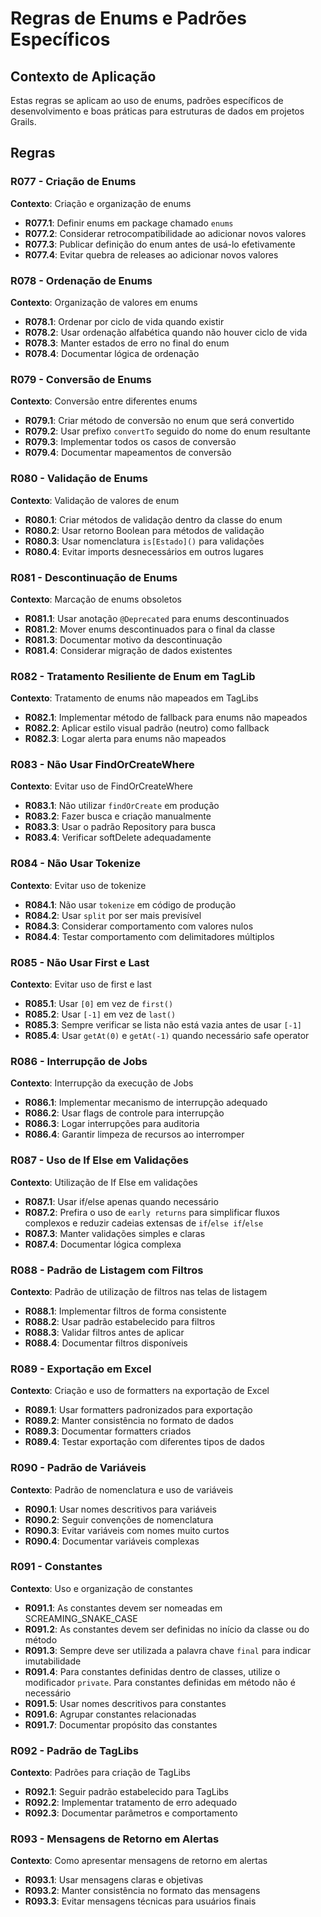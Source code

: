 # Regras de Enums e Padrões Específicos

## Contexto de Aplicação
Estas regras se aplicam ao uso de enums, padrões específicos de desenvolvimento e boas práticas para estruturas de dados em projetos Grails.

## Regras

### R077 - Criação de Enums
**Contexto**: Criação e organização de enums
- **R077.1**: Definir enums em package chamado `enums`
- **R077.2**: Considerar retrocompatibilidade ao adicionar novos valores
- **R077.3**: Publicar definição do enum antes de usá-lo efetivamente
- **R077.4**: Evitar quebra de releases ao adicionar novos valores

### R078 - Ordenação de Enums
**Contexto**: Organização de valores em enums
- **R078.1**: Ordenar por ciclo de vida quando existir
- **R078.2**: Usar ordenação alfabética quando não houver ciclo de vida
- **R078.3**: Manter estados de erro no final do enum
- **R078.4**: Documentar lógica de ordenação

### R079 - Conversão de Enums
**Contexto**: Conversão entre diferentes enums
- **R079.1**: Criar método de conversão no enum que será convertido
- **R079.2**: Usar prefixo `convertTo` seguido do nome do enum resultante
- **R079.3**: Implementar todos os casos de conversão
- **R079.4**: Documentar mapeamentos de conversão

### R080 - Validação de Enums
**Contexto**: Validação de valores de enum
- **R080.1**: Criar métodos de validação dentro da classe do enum
- **R080.2**: Usar retorno Boolean para métodos de validação
- **R080.3**: Usar nomenclatura `is[Estado]()` para validações
- **R080.4**: Evitar imports desnecessários em outros lugares

### R081 - Descontinuação de Enums
**Contexto**: Marcação de enums obsoletos
- **R081.1**: Usar anotação `@Deprecated` para enums descontinuados
- **R081.2**: Mover enums descontinuados para o final da classe
- **R081.3**: Documentar motivo da descontinuação
- **R081.4**: Considerar migração de dados existentes

### R082 - Tratamento Resiliente de Enum em TagLib
**Contexto**: Tratamento de enums não mapeados em TagLibs
- **R082.1**: Implementar método de fallback para enums não mapeados
- **R082.2**: Aplicar estilo visual padrão (neutro) como fallback
- **R082.3**: Logar alerta para enums não mapeados

### R083 - Não Usar FindOrCreateWhere
**Contexto**: Evitar uso de FindOrCreateWhere
- **R083.1**: Não utilizar `findOrCreate` em produção
- **R083.2**: Fazer busca e criação manualmente
- **R083.3**: Usar o padrão Repository para busca
- **R083.4**: Verificar softDelete adequadamente

### R084 - Não Usar Tokenize
**Contexto**: Evitar uso de tokenize
- **R084.1**: Não usar `tokenize` em código de produção
- **R084.2**: Usar `split` por ser mais previsível
- **R084.3**: Considerar comportamento com valores nulos
- **R084.4**: Testar comportamento com delimitadores múltiplos

### R085 - Não Usar First e Last
**Contexto**: Evitar uso de first e last
- **R085.1**: Usar `[0]` em vez de `first()`
- **R085.2**: Usar `[-1]` em vez de `last()`
- **R085.3**: Sempre verificar se lista não está vazia antes de usar `[-1]`
- **R085.4**: Usar `getAt(0)` e `getAt(-1)` quando necessário safe operator

### R086 - Interrupção de Jobs
**Contexto**: Interrupção da execução de Jobs
- **R086.1**: Implementar mecanismo de interrupção adequado
- **R086.2**: Usar flags de controle para interrupção
- **R086.3**: Logar interrupções para auditoria
- **R086.4**: Garantir limpeza de recursos ao interromper

### R087 - Uso de If Else em Validações
**Contexto**: Utilização de If Else em validações
- **R087.1**: Usar if/else apenas quando necessário
- **R087.2**: Prefira o uso de `early returns` para simplificar fluxos complexos e reduzir cadeias extensas de `if`/`else if`/`else`
- **R087.3**: Manter validações simples e claras
- **R087.4**: Documentar lógica complexa

### R088 - Padrão de Listagem com Filtros
**Contexto**: Padrão de utilização de filtros nas telas de listagem
- **R088.1**: Implementar filtros de forma consistente
- **R088.2**: Usar padrão estabelecido para filtros
- **R088.3**: Validar filtros antes de aplicar
- **R088.4**: Documentar filtros disponíveis

### R089 - Exportação em Excel
**Contexto**: Criação e uso de formatters na exportação de Excel
- **R089.1**: Usar formatters padronizados para exportação
- **R089.2**: Manter consistência no formato de dados
- **R089.3**: Documentar formatters criados
- **R089.4**: Testar exportação com diferentes tipos de dados

### R090 - Padrão de Variáveis
**Contexto**: Padrão de nomenclatura e uso de variáveis
- **R090.1**: Usar nomes descritivos para variáveis
- **R090.2**: Seguir convenções de nomenclatura
- **R090.3**: Evitar variáveis com nomes muito curtos
- **R090.4**: Documentar variáveis complexas

### R091 - Constantes
**Contexto**: Uso e organização de constantes
- **R091.1**: As constantes devem ser nomeadas em SCREAMING_SNAKE_CASE
- **R091.2**: As constantes devem ser definidas no início da classe ou do método
- **R091.3**: Sempre deve ser utilizada a palavra chave `final` para indicar imutabilidade
- **R091.4**: Para constantes definidas dentro de classes, utilize o modificador `private`. Para constantes definidas em método não é necessário
- **R091.5**: Usar nomes descritivos para constantes
- **R091.6**: Agrupar constantes relacionadas
- **R091.7**: Documentar propósito das constantes

### R092 - Padrão de TagLibs
**Contexto**: Padrões para criação de TagLibs
- **R092.1**: Seguir padrão estabelecido para TagLibs
- **R092.2**: Implementar tratamento de erro adequado
- **R092.3**: Documentar parâmetros e comportamento

### R093 - Mensagens de Retorno em Alertas
**Contexto**: Como apresentar mensagens de retorno em alertas
- **R093.1**: Usar mensagens claras e objetivas
- **R093.2**: Manter consistência no formato das mensagens
- **R093.3**: Evitar mensagens técnicas para usuários finais

